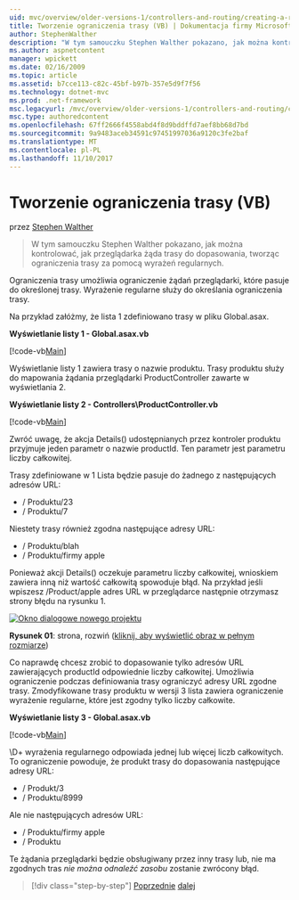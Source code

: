 ```yaml
---
uid: mvc/overview/older-versions-1/controllers-and-routing/creating-a-route-constraint-vb
title: Tworzenie ograniczenia trasy (VB) | Dokumentacja firmy Microsoft
author: StephenWalther
description: "W tym samouczku Stephen Walther pokazano, jak można kontrolować, jak przeglądarka żąda trasy do dopasowania, tworząc ograniczenia trasy za pomocą wyrażeń regularnych."
ms.author: aspnetcontent
manager: wpickett
ms.date: 02/16/2009
ms.topic: article
ms.assetid: b7cce113-c82c-45bf-b97b-357e5d9f7f56
ms.technology: dotnet-mvc
ms.prod: .net-framework
msc.legacyurl: /mvc/overview/older-versions-1/controllers-and-routing/creating-a-route-constraint-vb
msc.type: authoredcontent
ms.openlocfilehash: 67ff2666f4558abd4f8d9bddffd7aef8bb68d7bd
ms.sourcegitcommit: 9a9483aceb34591c97451997036a9120c3fe2baf
ms.translationtype: MT
ms.contentlocale: pl-PL
ms.lasthandoff: 11/10/2017
---
```

<a name="creating-a-route-constraint-vb"></a>Tworzenie ograniczenia trasy (VB)
====================
przez [Stephen Walther](https://github.com/StephenWalther)

> W tym samouczku Stephen Walther pokazano, jak można kontrolować, jak przeglądarka żąda trasy do dopasowania, tworząc ograniczenia trasy za pomocą wyrażeń regularnych.


Ograniczenia trasy umożliwia ograniczenie żądań przeglądarki, które pasuje do określonej trasy. Wyrażenie regularne służy do określania ograniczenia trasy.

Na przykład załóżmy, że lista 1 zdefiniowano trasy w pliku Global.asax.

**Wyświetlanie listy 1 - Global.asax.vb**

[!code-vb[Main](creating-a-route-constraint-vb/samples/sample1.vb)]

Wyświetlanie listy 1 zawiera trasy o nazwie produktu. Trasy produktu służy do mapowania żądania przeglądarki ProductController zawarte w wyświetlania 2.

**Wyświetlanie listy 2 - Controllers\ProductController.vb**

[!code-vb[Main](creating-a-route-constraint-vb/samples/sample2.vb)]

Zwróć uwagę, że akcja Details() udostępnianych przez kontroler produktu przyjmuje jeden parametr o nazwie productId. Ten parametr jest parametru liczby całkowitej.

Trasy zdefiniowane w 1 Lista będzie pasuje do żadnego z następujących adresów URL:

- / Produktu/23
- / Produktu/7

Niestety trasy również zgodna następujące adresy URL:

- / Produktu/blah
- / Produktu/firmy apple

Ponieważ akcji Details() oczekuje parametru liczby całkowitej, wnioskiem zawiera inną niż wartość całkowitą spowoduje błąd. Na przykład jeśli wpiszesz /Product/apple adres URL w przeglądarce następnie otrzymasz strony błędu na rysunku 1.


[![Okno dialogowe nowego projektu](creating-a-route-constraint-vb/_static/image1.jpg)](creating-a-route-constraint-vb/_static/image1.png)

**Rysunek 01**: strona, rozwiń ([kliknij, aby wyświetlić obraz w pełnym rozmiarze](creating-a-route-constraint-vb/_static/image2.png))


Co naprawdę chcesz zrobić to dopasowanie tylko adresów URL zawierających productId odpowiednie liczby całkowitej. Umożliwia ograniczenie podczas definiowania trasy ograniczyć adresy URL zgodne trasy. Zmodyfikowane trasy produktu w wersji 3 lista zawiera ograniczenie wyrażenie regularne, które jest zgodny tylko liczby całkowite.

**Wyświetlanie listy 3 - Global.asax.vb**

[!code-vb[Main](creating-a-route-constraint-vb/samples/sample3.vb)]

\D+ wyrażenia regularnego odpowiada jednej lub więcej liczb całkowitych. To ograniczenie powoduje, że produkt trasy do dopasowania następujące adresy URL:

- / Produkt/3
- / Produktu/8999

Ale nie następujących adresów URL:

- / Produktu/firmy apple
- / Produktu

Te żądania przeglądarki będzie obsługiwany przez inny trasy lub, nie ma zgodnych tras *nie można odnaleźć zasobu* zostanie zwrócony błąd.

>[!div class="step-by-step"]
[Poprzednie](creating-custom-routes-vb.md)
[dalej](creating-a-custom-route-constraint-vb.md)
